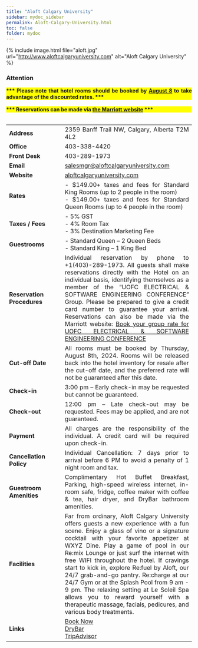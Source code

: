 ```yaml
---
title: "Aloft Calgary University"
sidebar: mydoc_sidebar
permalink: Aloft-Calgary-University.html
toc: false 
folder: mydoc
---
```


{% include image.html file="aloft.jpg" url="http://www.aloftcalgaryuniversity.com" alt="Aloft Calgary University"  %}  

### Attention   

<div style="text-align: justify; background-color: yellow;">
  <b>*** Please note that hotel rooms should be booked by <u>August 8</u> to take advantage of the discounted rates. ***</b>
</div>
<br>
<div style="text-align: justify; background-color: yellow;">
  <b>*** Reservations can be made via <a href="https://www.marriott.com/event-reservations/reservation-link.mi?id=1693596963813&key=GRP&app=resvlink" target="_blank">the Marriott website</a> ***</b>
</div>
<br>
<table>
<colgroup>
<col width="30%" />
<col width="70%" />
</colgroup>

<tbody>
<tr>
<td markdown="span"><strong>Address</strong></td>
<td markdown="span" align="justify">2359 Banff Trail NW, Calgary, Alberta T2M 4L2</td>
</tr>
<tr>
<td markdown="span"><strong>Office</strong></td>
<td markdown="span">403-338-4420</td>
</tr>
<tr>
<td markdown="span"><strong>Front Desk</strong></td>
<td markdown="span">403-289-1973</td>
</tr>
<tr>
<td markdown="span"><strong>Email</strong></td>
<td markdown="span"><a href="mailto:salesmgr@aloftcalgaryuniversity.com">salesmgr@aloftcalgaryuniversity.com</a></td>
</tr>
<tr>
<td markdown="span"><strong>Website</strong></td>
<td markdown="span"><a href="http://www.aloftcalgaryuniversity.com" target="_blank">aloftcalgaryuniversity.com</a></td>
</tr>
<tr>
<td markdown="span"><strong>Rates</strong></td>
<td markdown="span" align="justify">
- $149.00+ taxes and fees for Standard King Rooms (up to 2 people in the room)<br>
- $149.00+ taxes and fees for Standard Queen Rooms (up to 4 people in the room)
</td>
</tr>
<tr>
<td markdown="span"><strong>Taxes / Fees</strong></td>
<td markdown="span">
- 5% GST<br>
- 4% Room Tax<br>
- 3% Destination Marketing Fee
</td>
</tr>
<tr>
<td markdown="span"><strong>Guestrooms</strong></td>
<td markdown="span">
- Standard Queen – 2 Queen Beds<br>
- Standard King – 1 King Bed
</td>
</tr>
<tr>
<td markdown="span"><strong>Reservation Procedures</strong></td>
<td markdown="span" align="justify">
Individual reservation by phone to +1(403)-289-1973. All guests shall make reservations directly with the Hotel on an individual basis, identifying themselves as a member of the “UOFC ELECTRICAL & SOFTWARE ENGINEERING CONFERENCE” Group. Please be prepared to give a credit card number to guarantee your arrival. Reservations can also be made via the Marriott website: <a href="https://www.marriott.com/event-reservations/reservation-link.mi?id=1693596963813&key=GRP&app=resvlink" target="_blank">Book your group rate for UOFC ELECTRICAL & SOFTWARE ENGINEERING CONFERENCE</a>
</td>
</tr>
<tr>
<td markdown="span"><strong>Cut-off Date</strong></td>
<td markdown="span" align="justify">
All rooms must be booked by Thursday, August 8th, 2024. Rooms will be released back into the hotel inventory for resale after the cut-off date, and the preferred rate will not be guaranteed after this date.
</td>
</tr>
<tr>
<td markdown="span"><strong>Check-in</strong></td>
<td markdown="span" align="justify">3:00 pm – Early check-in may be requested but cannot be guaranteed.</td>
</tr>
<tr>
<td markdown="span"><strong>Check-out</strong></td>
<td markdown="span" align="justify">12:00 pm – Late check-out may be requested. Fees may be applied, and are not guaranteed.</td>
</tr>
<tr>
<td markdown="span"><strong>Payment</strong></td>
<td markdown="span" align="justify">All charges are the responsibility of the individual. A credit card will be required upon check-in.</td>
</tr>
<tr>
<td markdown="span"><strong>Cancellation Policy</strong></td>
<td markdown="span" align="justify">
Individual Cancellation: 7 days prior to arrival before 6 PM to avoid a penalty of 1 night room and tax.
</td>
</tr>
<tr>
<td markdown="span"><strong>Guestroom Amenities</strong></td>
<td markdown="span" align="justify">
Complimentary Hot Buffet Breakfast, Parking, high-speed wireless internet, in-room safe, fridge, coffee maker with coffee & tea, hair dryer, and DryBar bathroom amenities.
</td>
</tr>
<tr>
<td markdown="span"><strong>Facilities</strong></td>
<td markdown="span" align="justify">
Far from ordinary, Aloft Calgary University offers guests a new experience with a fun scene. Enjoy a glass of vino or a signature cocktail with your favorite appetizer at WXYZ Dine. Play a game of pool in our Re:mix Lounge or just surf the internet with free WIFI throughout the hotel. If cravings start to kick in, explore Re:fuel by Aloft, our 24/7 grab-and-go pantry. Re:charge at our 24/7 Gym or at the Splash Pool from 9 am - 9 pm. The relaxing setting at Le Soleil Spa allows you to reward yourself with a therapeutic massage, facials, pedicures, and various body treatments.
</td>
</tr>
<tr>
<td markdown="span"><strong>Links</strong></td>
<td markdown="span" align="justify">
<a href="https://www.marriott.com/event-reservations/reservation-link.mi?id=1693596963813&key=GRP&app=resvlink" target="_blank">Book Now</a><br>
<a href="http://www.drybar.com/" target="_blank">DryBar</a><br>
<a href="https://www.tripadvisor.com/Restaurant_Review-g154913-d6578388-Reviews-W_Xyz_Bar-Calgary_Alberta.html" target="_blank">TripAdvisor</a>
</td>
</tr>
</tbody>
</table>

<style>
    .responsive-table {
        width: 100%;
        border-collapse: collapse;
    }
    .responsive-table th, .responsive-table td {
        border: 1px solid #ddd;
        padding: 8px;
    }
    .responsive-table th {
        background-color: #f2f2f2;
        text-align: left;
    }
    .responsive-table tr:nth-child(even) {
        background-color: #f9f9f9;
    }
    @media screen and (max-width: 600px) {
        .responsive-table thead {
            display: none;
        }
        .responsive-table, .responsive-table tbody, .responsive-table tr, .responsive-table td {
            display: block;
            width: 100%;
        }
        .responsive-table tr {
            margin-bottom: 15px;
        }
        .responsive-table td {
            text-align: right;
            padding-left: 50%;
            position: relative;
        }
        .responsive-table td::before {
            content: attr(data-label);
            position: absolute;
            left: 0;
            width: 50%;
            padding-left: 10px;
            text-align: left;
            font-weight: bold;
            background-color: #f2f2f2;
            border-right: 1px solid #ddd;
            box-sizing: border-box;
        }
    }
</style>
